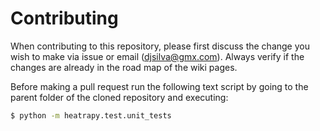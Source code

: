 # Contributing

When contributing to this repository, please first discuss the change you wish to make via issue or email (djsilva@gmx.com). Always verify if the changes are already in the road map of the wiki pages.

Before making a pull request run the following text script by going to the parent folder of the cloned repository and executing:
```bash
$ python -m heatrapy.test.unit_tests
```
